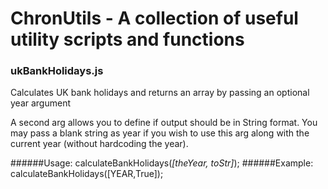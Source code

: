 # ChronUtils - A collection of useful utility scripts and functions

### ukBankHolidays.js
Calculates UK bank holidays and returns an array by passing an optional year argument


A second arg allows you to define if output should be in String format.
You may pass a blank string as year if you wish to use this arg along with the current year (without hardcoding the year).

######Usage: calculateBankHolidays(*[theYear, toStr]*);
######Example: calculateBankHolidays([YEAR,True]);
